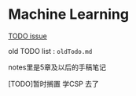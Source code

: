# Machine Learning

[TODO issue](https://github.com/CroMarmot/TODO/issues/24)

old TODO list : `oldTodo.md`

notes里是5章及以后的手稿笔记

[TODO]暂时搁置 学CSP 去了



